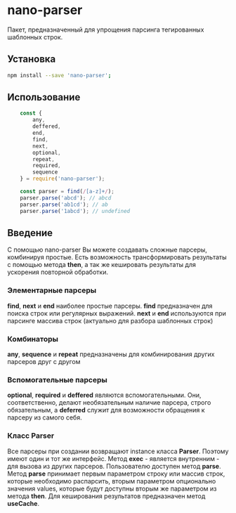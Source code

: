 # nano-parser
Пакет, предназначенный для упрощения парсинга тегированных шаблонных строк.

## Установка
```bash
npm install --save 'nano-parser';
```

## Использование
```javascript
    const {
        any,
        deffered,
        end,
        find,
        next,
        optional,
        repeat,
        required,
        sequence
    } = require('nano-parser');

    const parser = find(/[a-z]+/);
    parser.parse('abcd'); // abcd
    parser.parse('ab1cd'); // ab
    parser.parse('1abcd'); // undefined
```

## Введение
С помощью nano-parser Вы можете создавать сложные парсеры, комбинируя простые. Есть возможность трансформировать результаты с помощью метода **then**, а так же кешировать результаты для ускорения повторной обработки.

### Элементарные парсеры
**find**, **next** и **end** наиболее простые парсеры. **find** предназначен для поиска строк или регулярных выражений. **next** и **end** используются при парсинге массива строк (актуально для разбора шаблонных строк)

### Комбинаторы
**any**, **sequence** и **repeat** предназначены для комбинирования других парсеров друг с другом

### Вспомогательные парсеры
**optional**, **required** и **deffered** являются вспомогательными. Они, соответственно, делают необязательным наличие парсера, строго обязательным, а **deferred** служит для возможности обращения к парсеру из самого себя.

### Класс Parser
Все парсеры при создании возвращают instance класса **Parser**. Поэтому имеют один и тот же интерфейс. Метод **exec** - является внутренним - для вызова из других парсеров. Пользователю доступен метод **parse**. Метод **parse** принимает первым параметром строку или массив строк, которые необходимо распарсить, вторым параметром опционально значения values, которые будут доступны вторым же параметром из метода **then**. Для кеширования результатов предназначен метод **useCache**.
